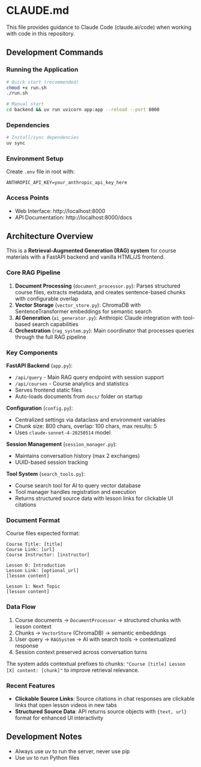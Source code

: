 # CLAUDE.md

This file provides guidance to Claude Code (claude.ai/code) when working with code in this repository.

## Development Commands

### Running the Application
```bash
# Quick start (recommended)
chmod +x run.sh
./run.sh

# Manual start
cd backend && uv run uvicorn app:app --reload --port 8000
```

### Dependencies
```bash
# Install/sync dependencies
uv sync
```

### Environment Setup
Create `.env` file in root with:
```
ANTHROPIC_API_KEY=your_anthropic_api_key_here
```

### Access Points
- Web Interface: http://localhost:8000
- API Documentation: http://localhost:8000/docs

## Architecture Overview

This is a **Retrieval-Augmented Generation (RAG) system** for course materials with a FastAPI backend and vanilla HTML/JS frontend.

### Core RAG Pipeline
1. **Document Processing** (`document_processor.py`): Parses structured course files, extracts metadata, and creates sentence-based chunks with configurable overlap
2. **Vector Storage** (`vector_store.py`): ChromaDB with SentenceTransformer embeddings for semantic search
3. **AI Generation** (`ai_generator.py`): Anthropic Claude integration with tool-based search capabilities
4. **Orchestration** (`rag_system.py`): Main coordinator that processes queries through the full RAG pipeline

### Key Components

**FastAPI Backend** (`app.py`):
- `/api/query` - Main RAG query endpoint with session support
- `/api/courses` - Course analytics and statistics
- Serves frontend static files
- Auto-loads documents from `docs/` folder on startup

**Configuration** (`config.py`):
- Centralized settings via dataclass and environment variables
- Chunk size: 800 chars, overlap: 100 chars, max results: 5
- Uses `claude-sonnet-4-20250514` model

**Session Management** (`session_manager.py`):
- Maintains conversation history (max 2 exchanges)
- UUID-based session tracking

**Tool System** (`search_tools.py`):
- Course search tool for AI to query vector database
- Tool manager handles registration and execution  
- Returns structured source data with lesson links for clickable UI citations

### Document Format
Course files expected format:
```
Course Title: [title]
Course Link: [url]
Course Instructor: [instructor]

Lesson 0: Introduction
Lesson Link: [optional_url]
[lesson content]

Lesson 1: Next Topic
[lesson content]
```

### Data Flow
1. Course documents → `DocumentProcessor` → structured chunks with lesson context
2. Chunks → `VectorStore` (ChromaDB) → semantic embeddings
3. User query → `RAGSystem` → AI with search tools → contextualized response
4. Session context preserved across conversation turns

The system adds contextual prefixes to chunks: `"Course [title] Lesson [X] content: [chunk]"` to improve retrieval relevance.

### Recent Features
- **Clickable Source Links**: Source citations in chat responses are clickable links that open lesson videos in new tabs
- **Structured Source Data**: API returns source objects with `{text, url}` format for enhanced UI interactivity

## Development Notes
- Always use uv to run the server, never use pip
- Use uv to run Python files